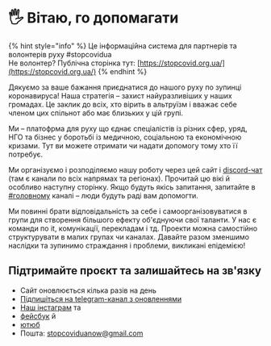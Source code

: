 # 🖐 Вітаю, го допомагати

{% hint style="info" %}
Це інформаційна система для партнерів та волонтерів руху \#stopcovidua  
Не волонтер? Публічна сторінка тут: [https://stopcovid.org.ua/](https://stopcovid.org.ua/)
{% endhint %}

Дякуємо за ваше бажання приєднатися до нашого руху по зупинці коронавируса! Наша стратегія – захист найуразливіших у наших громадах. Це заклик до всіх, хто вірить в альтруїзм і вважає себе членом цих спільнот або має близьких у цій групі.

Ми – платофрма для руху що єднає спеціалістів із різних сфер, уряд, НГО та бізнес у боротьбі із медичною, соціальною та економічною кризами. Тут ви можете отримати чи надати допомогу тому хто її потребує. 

Ми організуємо і розподіляємо нашу роботу через цей сайт і [discord-чат](https://discord.gg/VqWKqbh) \(там є канали по всіх напрямах та регіонах\). Прочитай цю вікі й особливо наступну сторінку. Якщо будуть якісь запитання, запитайте в [\#головному](https://discord.gg/MxT4axM) каналі – люди будуть раді вам допомогти.

Ми повинні брати відповідальність за себе і самоорганізовуватися в групи для створення більшого ефекту об'єднуючи свої таланти. У нас є команди по it, комунікації, перекладам і тд. Проекти можна самостійно структурувати в малих групах чи каналах. Давайте разом зменшимо наслідки та зупинимо страждання і проблеми, викликані епідемією!

## Підтримайте проєкт та залишайтесь на зв'язку 

* Сайт оновлюється кілька разів на день
* [Підпишіться на telegram-канал з оновленнями ](https://t.me/stopcoviduaupdates)
* [Наш інстаграм](https://www.instagram.com/stopcovidua/) та
* [фейсбук](https://www.facebook.com/StopCovidUa) й
* [ютюб](https://www.youtube.com/channel/UC2wd337MNQZCrJ0NST544OA/videos)
* Пошта: [stopcoviduanow@gmail.com](mailto:stopcoviduanow@gmail.com)

